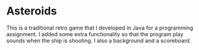 # Asteroids

This is a traditional retro game that I developed in Java for a programming assignment. I added some extra functionality so that the program play sounds when the ship is shooting. I also a background and a scoreboard. 